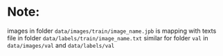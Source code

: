 # Note:
images in folder `data/images/train/image_name.jpb` is mapping with texts file in folder `data/labels/train/image_name.txt`
similar for folder `val` in `data/images/val` and `data/labels/val` 
